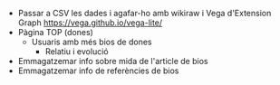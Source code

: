 * Passar a CSV les dades i agafar-ho amb wikiraw i Vega d'Extension Graph https://vega.github.io/vega-lite/
* Pàgina TOP (dones)
  * Usuaris amb més bios de dones
    * Relatiu i evolució
* Emmagatzemar info sobre mida de l'article de bios
* Emmagatzemar info de referències de bios
